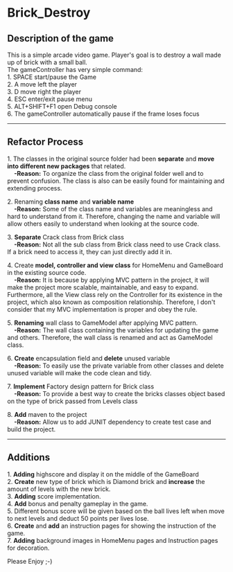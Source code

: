 <h1>Brick_Destroy</h1>
<h2>Description of the game</h2>
<p>
This is a simple arcade video game.
Player's goal is to destroy a wall made up of brick with a small ball.<br />
The gameController has  very simple command: <br />
1. SPACE start/pause the Game <br />
2. A move left the player <br />
3. D move right the player <br />
4. ESC enter/exit pause menu <br />
5. ALT+SHIFT+F1 open Debug console <br />
6. The gameController automatically pause if the frame loses focus <br />
</p>
<hr>
<h2>Refactor Process</h2>
<p>
1. The classes in the original source folder had been <b>separate</b> and <b>move into different new packages</b> that related. <br />
&nbsp&nbsp&nbsp <b>-Reason:</b> To organize the class from the original folder well and to prevent confusion. The class is also can be easily found for maintaining and extending process.
</p>
<p>
2. Renaming <b>class name</b> and <b>variable name</b><br />
&nbsp&nbsp&nbsp <b>-Reason:</b> Some of the class name and variables are meaningless and hard to understand from it. Therefore, changing the name and variable will allow others easily to understand when looking at the source code.
</p>
<p>
3. <b>Separate</b> Crack class from Brick class<br />
&nbsp&nbsp&nbsp <b>-Reason:</b> Not all the sub class from Brick class need to use Crack class. If a brick need to access it, they can just directly add it in.
</p>
<p>
4. Create <b>model, controller and view class</b> for HomeMenu and GameBoard in the existing source code.<br />
&nbsp&nbsp&nbsp <b>-Reason:</b> It is because by applying MVC pattern in the project, it will make the project more scalable, maintainable, and easy to expand.
                        Furthermore, all the View class rely on the Controller for its existence in the project, which also known as composition relationship.
                        Therefore, I don't consider that my MVC implementation is proper and obey the rule.
</p>
<p>
5. <b>Renaming</b> wall class to GameModel after applying MVC pattern.<br />
&nbsp&nbsp&nbsp <b>-Reason:</b> The wall class containing the variables for updating the game and others. Therefore, the wall class is renamed and act as GameModel class.
</p>
<p>
6. <b>Create</b> encapsulation field and <b>delete</b> unused variable<br />
&nbsp&nbsp&nbsp <b>-Reason:</b> To easily use the private variable from other classes and delete unused variable will make the code clean and tidy.
</p>
<p>
7. <b>Implement</b> Factory design pattern for Brick class<br />
&nbsp&nbsp&nbsp <b>-Reason:</b> To provide a best way to create the bricks classes object based on the type of brick passed from Levels class
</p>
<p>
8. <b>Add</b> maven to the project<br />
&nbsp&nbsp&nbsp <b>-Reason:</b> Allow us to add JUNIT dependency to create test case and build the project.
</p>
<hr>
<h2>Additions</h2>
<p>
1. <b>Adding</b> highscore and display it on the middle of the GameBoard <br />
2. <b>Create</b> new type of brick which is Diamond brick and <b>increase</b> the amount of levels with the new brick.<br />
3. <b>Adding</b> score implementation.<br />
4. <b>Add</b> bonus and penalty gameplay in the game.<br />
5. Different bonus score will be given based on the ball lives left when move to next levels and deduct 50 points per lives lose.<br />
6. <b>Create</b> and <b>add</b> an instruction pages for showing the instruction of the game.<br />
7. <b>Adding</b> background images in HomeMenu pages and Instruction pages for decoration.<br />
</p>

Please Enjoy ;-)
